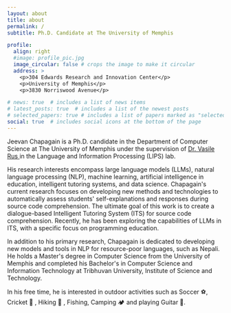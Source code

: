 ```yaml
---
layout: about
title: about
permalink: /
subtitle: Ph.D. Candidate at The University of Memphis

profile:
  align: right
  #image: profile_pic.jpg
  image_circular: false # crops the image to make it circular
  address: >
    <p>304 Edwards Research and Innovation Center</p>
    <p>University of Memphis</p>
    <p>3830 Norriswood Avenue</p>

# news: true  # includes a list of news items
# latest_posts: true  # includes a list of the newest posts
# selected_papers: true # includes a list of papers marked as "selected={true}"
social: true  # includes social icons at the bottom of the page
---
```


Jeevan Chapagain is a Ph.D. candidate in the Department of Computer Science at The University of Memphis under the supervision of [ Dr. Vasile Rus ](https://sites.google.com/view/dr-vasile-rus/home) in the Language and Information Processing (LIPS) lab.

His research interests encompass large language models (LLMs), natural language processing (NLP), machine learning, artificial intelligence in education, intelligent tutoring systems, and data science. Chapagain's current research focuses on developing new methods and technologies to automatically assess students' self-explanations and responses during source code comprehension. The ultimate goal of this work is to create a dialogue-based Intelligent Tutoring System (ITS) for source code comprehension. Recently, he has been exploring the capabilities of LLMs in ITS, with a specific focus on programming education.

In addition to his primary research, Chapagain is dedicated to developing new models and tools in NLP for resource-poor languages, such as Nepali. He holds a Master's degree in Computer Science from the University of Memphis and completed his Bachelor's in Computer Science and Information Technology at Tribhuvan University, Institute of Science and Technology.

In his free time, he is interested in outdoor activities such as Soccer ⚽, Cricket 🏏 , Hiking 🥾 , Fishing, Camping 🏕️ and playing Guitar 🎸. 
